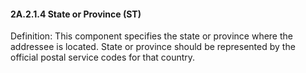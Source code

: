 #### 2A.2.1.4 State or Province (ST)

Definition: This component specifies the state or province where the addressee is located. State or province should be represented by the official postal service codes for that country.
